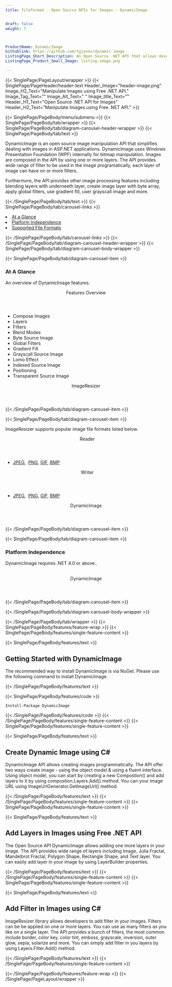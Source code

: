```yaml
---
title: fileformat - Open Source APIs for Images - DynamicImage


draft: false
weight: 7



ProductName: DynamicImage
Githublink: https://github.com/tgjones/dynamic-image
ListingPage_Short_Description: An Open Source .NET API that allows developers to manipulate Images using Free .NET API.
ListingPage_Product_Small_Image: listing-image.png 

---
```


{{< SinglePage/PageLayout/wrapper >}}
{{< SinglePage/PageHeader/header-text
Header_Image="header-image.png"
Image_H2_Text="Manipulate Images using Free .NET API."
Image_Tag_Text=""
Image_Alt_Text=" "
Image_title_Text=""
Header_H1_Text="Open Source .NET API for Images"
Header_H2_Text="Manipulate Images using Free .NET API." >}}

{{< SinglePage/PageBody/menu/submenu >}}
{{< SinglePage/PageBody/tab/wrapper >}}
{{< SinglePage/PageBody/tab/diagram-carousel-header-wrapper >}}
{{< SinglePage/PageBody/tab/text >}}



<p>DynamicImage is an open source image manipulation API that simplifies dealing with images in ASP.NET applications. DynamicImage uses Windows Presentation Foundation (WPF) internally for bitmap manipulation. Images are composed in the API by using one or more layers. The API provides wide range of filter to be used in the image programatically, each layer of image can have on or more filters.</p>
<p>Furthermore, the API provides other image processing features including blending layers with underneeth layer, create image layer with byte array, apply global filters, use gradient fill, user grayscall image and more.</p>

{{< /SinglePage/PageBody/tab/text >}}
{{< SinglePage/PageBody/tab/carousel-links >}}

<li data-target="#diagramcarousel" data-slide-to="0"><a href="#">At a Glance</a></li>
<li data-target="#diagramcarousel" data-slide-to="2"><a href="#">Platform Independence</a></li>
<li data-target="#diagramcarousel" data-slide-to="1"><a class="activetab" href="#">Supported File Formats</a></li>


{{< /SinglePage/PageBody/tab/carousel-links >}}
{{< /SinglePage/PageBody/tab/diagram-carousel-header-wrapper >}}
{{< SinglePage/PageBody/tab/diagram-carousel-body-wrapper >}}

{{< SinglePage/PageBody/tab/diagram-carousel-item >}}
<h3>At A Glance</h3>
<p>An overview of DynamicImage features.</p>
<div class="diagram1 d1-poi">
<div class="d1-row">
<div class="d1-col d1-left"><header>Features Overview</header>
<ul>
<li>Compose Images</li>
<li>Layers</li>
<li>Filters</li>
<li>Blend Modes</li>
<li>Byte Source Image</li>
<li>Global Filters</li>
<li>Gradient Fill</li>
<li>Grayscall Source Image</li>
<li>Lomo Effect</li>
<li>Indexed Source Image</li>
<li>Positioning</li>
<li>Transparent Source Image</li>
</ul>
</div>
</div>
<div class="d1-logo" style="border: none;"><header>ImageResizer</header><footer><small></small></footer></div>
<!--/logo--></div>
<!--/diagram1-->
{{< /SinglePage/PageBody/tab/diagram-carousel-item >}}

{{< SinglePage/PageBody/tab/diagram-carousel-item >}}
<p>ImageResizer supports popular image file formats listed below.</p>
<div class="diagram1 d2  d1-poi">
<div class="d1-row">
<div class="d1-col d1-left"><header><i class="fa fa-arrows-v "> </i> Reader</header>
<ul>
<li><a href="https://wiki.fileformat.com/image/jpeg/">JPEG</a>,  <a href="https://wiki.fileformat.com/image/png/">PNG</a>, <a href="https://wiki.fileformat.com/image/gif/">GIF</a>, <a href="https://wiki.fileformat.com/image/bmp/">BMP</a>      </li>
</ul>
</div>
<!--/left-->
<div class="d1-col d1-right"><header><i class="fa  fa-long-arrow-down"> </i> Writer</header>
<ul>
<li><a href="https://wiki.fileformat.com/image/jpeg/">JPEG</a>,  <a href="https://wiki.fileformat.com/image/png/">PNG</a>, <a href="https://wiki.fileformat.com/image/gif/">GIF</a>, <a href="https://wiki.fileformat.com/image/bmp/">BMP</a></li>
</ul>
</div>
<!--/right--></div>
<!--/row-->
<div class="d1-logo" style="border: none;"><header>DynamicImage</header><footer><small></small></footer></div>
<!--/logo--></div>
<!--/diagram2-->
{{< /SinglePage/PageBody/tab/diagram-carousel-item >}}

{{< SinglePage/PageBody/tab/diagram-carousel-item >}}
<h3>Platform Independence</h3>
<p>DynamicImage requires .NET 4.0 or above..</p>
<div class="diagram1 d1-oi">
<div class="d1-row"><!--/left-->
<div class="d1-col d1-right"> </div>
<!--/right--></div>
<!--/row-->
<div class="d1-logo" style="border: none;"><header>DynamicImage</header><footer><small></small></footer></div>
<!--/logo--></div>
<!--/diagram2 -->
{{< /SinglePage/PageBody/tab/diagram-carousel-item >}}

{{< /SinglePage/PageBody/tab/diagram-carousel-body-wrapper >}}

{{< /SinglePage/PageBody/tab/wrapper >}}
{{< SinglePage/PageBody/features/feature-wrap >}}
{{< SinglePage/PageBody/features/single-feature-content >}}

{{< SinglePage/PageBody/features/text >}}
<h2 class="h2title">Getting Started with DynamicImage</h2>
<p>The recommended way to install DynamicImage is via NuGet. Please use the following command to install DynamicImage.</p>
{{< /SinglePage/PageBody/features/text >}}

{{< SinglePage/PageBody/features/code >}}
<pre><code class="html">Install-Package DynamicImage</code></pre>


{{< /SinglePage/PageBody/features/code >}}
{{< /SinglePage/PageBody/features/single-feature-content >}}
{{< SinglePage/PageBody/features/single-feature-content >}}

{{< SinglePage/PageBody/features/text >}}
<h2 class="h2title">Create Dynamic Image using C#</h2>
<p>DynamicImage API allows creating images programmatically. The API offer two ways create image - using the object model & using a fluent interface. Using object model, you can start by creating a new Compostion() and add layers to it by using compostion.Layers.Add() method. You can your image URL using ImageUrlGenerator.GetImageUrl() method.</p>

{{< /SinglePage/PageBody/features/text >}}
{{< /SinglePage/PageBody/features/single-feature-content >}}
{{< SinglePage/PageBody/features/single-feature-content >}}

{{< SinglePage/PageBody/features/text >}}
<h2 class="h2title">Add Layers in Images using Free .NET API</h2>
<p>The Open Source API DynamicImage allows adding one more layers in your image. The API provides wide range of layers including Image, Julia Fractal, Mandelbrot Fractal, Polygon Shape, Rectangle Shape, and Text layer. You can easily add layer in your image by using LayerBuilder properties.</p>

{{< /SinglePage/PageBody/features/text >}}
{{< /SinglePage/PageBody/features/single-feature-content >}}
{{< SinglePage/PageBody/features/single-feature-content >}}

{{< SinglePage/PageBody/features/text >}}
<h2 class="h2title">Add Filter in Images using C#</h2>
<p>ImageResizer library allows developers to add filter in your images. Filters can be be applied on one or more layers. You can use as many filters as you like on a single layer. The API provides a bunch of filters, the most common include border, color key, color tint, emboss, grayscale, inversion, outer glow, sepia, solarize and more. You can simply add filter in you layers by using Layers.Filter.Add() method.</p>

{{< /SinglePage/PageBody/features/text >}}
{{< /SinglePage/PageBody/features/single-feature-content >}}

{{< /SinglePage/PageBody/features/feature-wrap >}}
{{< /SinglePage/PageLayout/wrapper >}}